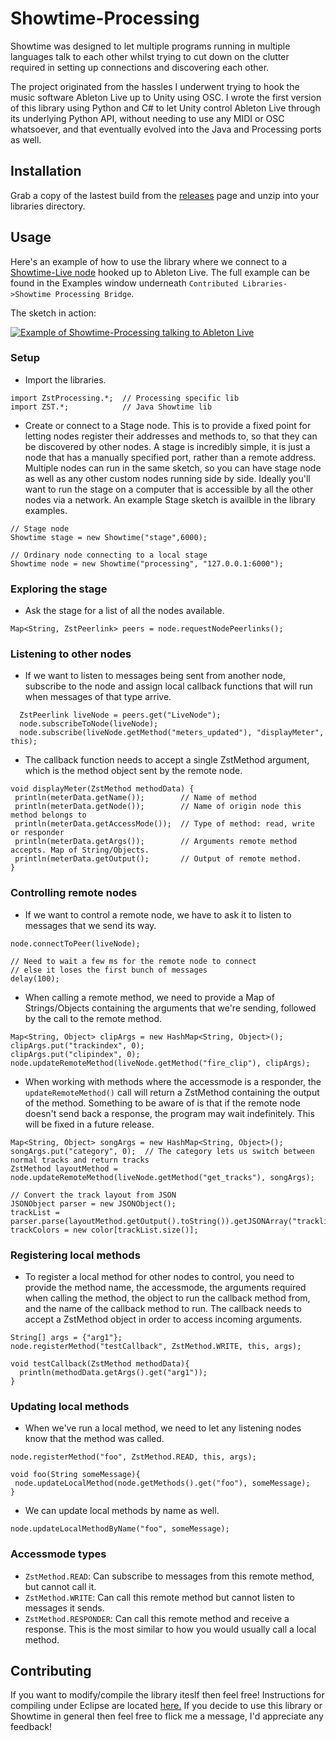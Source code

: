 Showtime-Processing
===================

Showtime was designed to let multiple programs running in multiple languages talk to each other whilst trying to cut down on the clutter required in setting up connections and discovering each other. 

The project originated from the hassles I underwent trying to hook the music software Ableton Live up to Unity using OSC. I wrote the first version of this library using Python and C# to let Unity control Ableton Live through its underlying Python API, without needing to use any MIDI or OSC whatsoever, and that eventually evolved into the Java and Processing ports as well.

Installation
------------

Grab a copy of the lastest build from the [releases](https://github.com/Mystfit/Showtime-Processing/releases) page and unzip into your libraries directory.

Usage
-----

Here's an example of how to use the library where we connect to a [Showtime-Live node](https://github.com/Mystfit/Showtime-Live) hooked up to Ableton Live. The full example can be found in the Examples window underneath `Contributed Libraries->Showtime Processing Bridge`.

The sketch in action:  

[![Example of Showtime-Processing talking to Ableton Live](http://img.youtube.com/vi/0-5mLBCJWJk/0.jpg)](http://www.youtube.com/watch?v=0-5mLBCJWJk)


### Setup ###
 - Import the libraries.
```
import ZstProcessing.*;  // Processing specific lib
import ZST.*;			 // Java Showtime lib
```
- Create or connect to a Stage node. This is to provide a fixed point for letting nodes register their addresses and methods to, so that they can be discovered by other nodes. A stage is incredibly simple, it is just a node that has a manually specified port, rather than a remote address. Multiple nodes can run in the same sketch, so you can have stage node as well as any other custom nodes running side by side. Ideally you'll want to run the stage on a computer that is accessible by all the other nodes via a network. An example Stage sketch is availble in the library examples.
```
// Stage node
Showtime stage = new Showtime("stage",6000);

// Ordinary node connecting to a local stage
Showtime node = new Showtime("processing", "127.0.0.1:6000");
```
### Exploring the stage ###
 - Ask the stage for a list of all the nodes available. 
```
Map<String, ZstPeerlink> peers = node.requestNodePeerlinks();
```

### Listening to other nodes ###
 - If we want to listen to messages being sent from another node, subscribe to the node and assign local callback functions that will run when messages of that type arrive.
```
  ZstPeerlink liveNode = peers.get("LiveNode");
  node.subscribeToNode(liveNode);
  node.subscribe(liveNode.getMethod("meters_updated"), "displayMeter", this);
```
 - The callback function needs to accept a single ZstMethod argument, which is the method object sent by the remote node.
```
void displayMeter(ZstMethod methodData) {
 println(meterData.getName());        // Name of method
 println(meterData.getNode());        // Name of origin node this method belongs to
 println(meterData.getAccessMode());  // Type of method: read, write or responder
 println(meterData.getArgs());        // Arguments remote method accepts. Map of String/Objects.
 println(meterData.getOutput();       // Output of remote method. 
}
```

### Controlling remote nodes ###
 - If we want to control a remote node, we have to ask it to listen to messages that we send its way.
```
node.connectToPeer(liveNode);

// Need to wait a few ms for the remote node to connect
// else it loses the first bunch of messages 
delay(100);
```
 - When calling a remote method, we need to provide a Map of Strings/Objects containing the arguments that we're sending, followed by the call to the remote method.
```
Map<String, Object> clipArgs = new HashMap<String, Object>();
clipArgs.put("trackindex", 0);
clipArgs.put("clipindex", 0);
node.updateRemoteMethod(liveNode.getMethod("fire_clip"), clipArgs);
```
 - When working with methods where the accessmode is a responder, the `updateRemoteMethod()` call will return a ZstMethod containing the output of the method. Something to be aware of is that if the remote node doesn't send back a response, the program may wait indefinitely. This will be fixed in a future release.
```
Map<String, Object> songArgs = new HashMap<String, Object>();
songArgs.put("category", 0);  // The category lets us switch between normal tracks and return tracks
ZstMethod layoutMethod = node.updateRemoteMethod(liveNode.getMethod("get_tracks"), songArgs);

// Convert the track layout from JSON
JSONObject parser = new JSONObject();
trackList = parser.parse(layoutMethod.getOutput().toString()).getJSONArray("tracklist");
trackColors = new color[trackList.size()]; 
```

### Registering local methods ###
 - To register a local method for other nodes to control, you need to provide the method name, the accessmode, the arguments required when calling the method, the object to run the callback method from, and the name of the callback method to run. The callback needs to accept a ZstMethod object in order to access incoming arguments.
```
String[] args = {"arg1"};
node.registerMethod("testCallback", ZstMethod.WRITE, this, args);

void testCallback(ZstMethod methodData){
  println(methodData.getArgs().get("arg1"));
}
```

### Updating local methods ###
- When we've run a local method, we need to let any listening nodes know that the method was called.
```
node.registerMethod("foo", ZstMethod.READ, this, args);

void foo(String someMessage){
 node.updateLocalMethod(node.getMethods().get("foo"), someMessage);
}
```
- We can update local methods by name as well.
```
node.updateLocalMethodByName("foo", someMessage);
```


### Accessmode types ###
- `ZstMethod.READ`: Can subscribe to messages from this remote method, but cannot call it.
- `ZstMethod.WRITE`: Can call this remote method but cannot listen to messages it sends.
- `ZstMethod.RESPONDER`: Can call this remote method and receive a response. This is the most similar to how you would usually call a local method.


Contributing
------------
If you want to modify/compile the library iteslf then feel free! Instructions for compiling under Eclipse are located [here.](https://github.com/processing/processing-library-template)
If you decide to use this library or Showtime in general then feel free to flick me a message, I'd appreciate any feedback!
